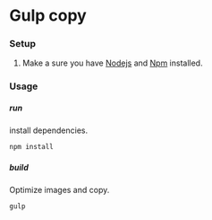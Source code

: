 # Gulp copy

### Setup

1. Make a sure you have [Nodejs](https://nodejs.org/en//) and [Npm](https://www.npmjs.com/) installed.

### Usage

##### run

install dependencies.

```sh
npm install
```

##### build

Optimize images and copy.

```sh
gulp
```
